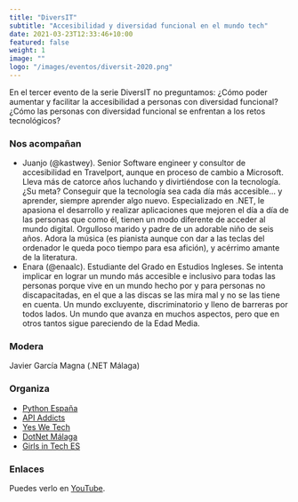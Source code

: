 ```yaml
---
title: "DiversIT"
subtitle: "Accesibilidad y diversidad funcional en el mundo tech"
date: 2021-03-23T12:33:46+10:00
featured: false
weight: 1
image: ""
logo: "/images/eventos/diversit-2020.png"
---
```


En el tercer evento de la serie DiversIT no preguntamos: ¿Cómo poder aumentar y facilitar la accesibilidad a personas con diversidad funcional? ¿Cómo las personas con diversidad funcional se enfrentan a los retos tecnológicos?

### Nos acompañan
- Juanjo (@kastwey). Senior Software engineer y consultor de accesibilidad en Travelport, aunque en proceso de cambio a Microsoft. Lleva más de catorce años luchando y divirtiéndose con la tecnología. ¿Su meta? Conseguir que la tecnología sea cada día más accesible... y aprender, siempre aprender algo nuevo. Especializado en .NET, le apasiona el desarrollo y realizar aplicaciones que mejoren el día a día de las personas que como él, tienen un modo diferente de acceder al mundo digital. Orgulloso marido y padre de un adorable niño de seis años. Adora la música (es pianista aunque con dar a las teclas del ordenador le queda poco tiempo para esa afición), y acérrimo amante de la literatura.
- Enara (@enaalc). Estudiante del Grado en Estudios Ingleses. Se intenta implicar en lograr un mundo más accesible e inclusivo para todas las personas porque vive en un mundo hecho por y para personas no discapacitadas, en el que a las discas se las mira mal y no se las tiene en cuenta. Un mundo excluyente, discriminatorio y lleno de barreras por todos lados. Un mundo que avanza en muchos aspectos, pero que en otros tantos sigue pareciendo de la Edad Media.

### Modera
Javier García Magna (.NET Málaga)

### Organiza
- [Python España](https://www.es.python.org/)
- [API Addicts](https://apiaddicts.org/en_GB/) 
- [Yes We Tech](https://yeswetech.org/)
- [DotNet Málaga](https://dotnetmalaga.es/) 
- [Girls in Tech ES](https://spain.girlsintech.org/)

### Enlaces
Puedes verlo en [YouTube](https://www.youtube.com/watch?v=l0ioWVMB35c).